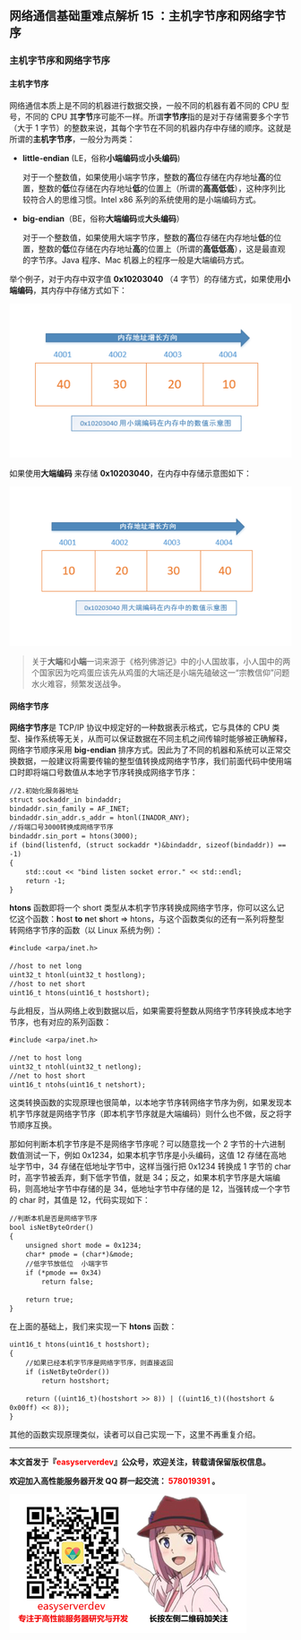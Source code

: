 ## 网络通信基础重难点解析 15 ：主机字节序和网络字节序



### 主机字节序和网络字节序

#### 主机字节序

网络通信本质上是不同的机器进行数据交换，一般不同的机器有着不同的 CPU 型号，不同的 CPU 其**字节**序可能不一样。所谓**字节序**指的是对于存储需要多个字节（大于 1 字节）的整数来说，其每个字节在不同的机器内存中存储的顺序。这就是所谓的**主机字节序**，一般分为两类：

- **little-endian** (LE，俗称**小端编码**或**小头编码**)

  对于一个整数值，如果使用小端字节序，整数的**高**位存储在内存地址**高**的位置，整数的**低**位存储在内存地址**低**的位置上（所谓的**高高低低**），这种序列比较符合人的思维习惯。Intel x86 系列的系统使用的是小端编码方式。

- **big-endian**（BE，俗称**大端编码**或**大头编码**）

  对于一个整数值，如果使用大端字节序，整数的**高**位存储在内存地址**低**的位置，整数的**低**位存储在内存地址**高**的位置上（所谓的**高低低高**），这是最直观的字节序。Java 程序、Mac 机器上的程序一般是大端编码方式。

举个例子，对于内存中双字值 **0x10203040** （4 字节）的存储方式，如果使用**小端编码**，其内存中存储方式如下：

![](20190319144307.png)

如果使用**大端编码** 来存储 **0x10203040**，在内存中存储示意图如下：

![](20190319144516.png)

>关于**大端**和**小端**一词来源于《格列佛游记》中的小人国故事，小人国中的两个国家因为吃鸡蛋应该先从鸡蛋的大端还是小端先磕破这一“宗教信仰”问题水火难容，频繁发送战争。



#### 网络字节序

**网络字节序**是 TCP/IP 协议中规定好的一种数据表示格式，它与具体的 CPU 类型、操作系统等无关，从而可以保证数据在不同主机之间传输时能够被正确解释，网络字节顺序采用 **big-endian** 排序方式。因此为了不同的机器和系统可以正常交换数据，一般建议将需要传输的整型值转换成网络字节序，我们前面代码中使用端口时即将端口号数值从本地字节序转换成网络字节序：

```
//2.初始化服务器地址
struct sockaddr_in bindaddr;
bindaddr.sin_family = AF_INET;
bindaddr.sin_addr.s_addr = htonl(INADDR_ANY);
//将端口号3000转换成网络字节序
bindaddr.sin_port = htons(3000);
if (bind(listenfd, (struct sockaddr *)&bindaddr, sizeof(bindaddr)) == -1)
{
    std::cout << "bind listen socket error." << std::endl;
    return -1;
}
```



**htons** 函数即将一个 short 类型从本机字节序转换成网络字节序，你可以这么记忆这个函数：**h**ost **to** **n**et **s**hort => htons，与这个函数类似的还有一系列将整型转网络字节序的函数（以 Linux 系统为例）：

```
#include <arpa/inet.h>

//host to net long
uint32_t htonl(uint32_t hostlong);
//host to net short
uint16_t htons(uint16_t hostshort);
```

与此相反，当从网络上收到数据以后，如果需要将整数从网络字节序转换成本地字节序，也有对应的系列函数：

```
#include <arpa/inet.h>

//net to host long
uint32_t ntohl(uint32_t netlong);
//net to host short
uint16_t ntohs(uint16_t netshort);
```



这类转换函数的实现原理也很简单，以本地字节序转网络字节序为例，如果发现本机字节序就是网络字节序（即本机字节序就是大端编码）则什么也不做，反之将字节顺序互换。

那如何判断本机字节序是不是网络字节序呢？可以随意找一个 2 字节的十六进制数值测试一下，例如 0x1234，如果本机字节序是小头编码，这值 12 存储在高地址字节中，34 存储在低地址字节中，这样当强行把 0x1234 转换成  1 字节的 char 时，高字节被丢弃，剩下低字节值，就是 34；反之，如果本机字节序是大端编码，则高地址字节中存储的是 34，低地址字节中存储的是 12，当强转成一个字节的 char 时，其值是 12，代码实现如下：

```
//判断本机是否是网络字节序
bool isNetByteOrder()
{
    unsigned short mode = 0x1234;
    char* pmode = (char*)&mode;
    //低字节放低位  小端字节
    if (*pmode == 0x34)
        return false;

    return true;
}
```

在上面的基础上，我们来实现一下 **htons** 函数：

```
uint16_t htons(uint16_t hostshort);
{
    //如果已经本机字节序是网络字节序，则直接返回
    if (isNetByteOrder())
        return hostshort;

    return ((uint16_t)(hostshort >> 8)) | ((uint16_t)((hostshort & 0x00ff) << 8));
}
```

其他的函数实现原理类似，读者可以自己实现一下，这里不再重复介绍。



------

**本文首发于『<font color=red>easyserverdev</font>』公众号，欢迎关注，转载请保留版权信息。**

**欢迎加入高性能服务器开发 QQ 群一起交流：<font color=red> 578019391 </font>。**

![微信扫码关注](diagrams\articlelogo.jpg)